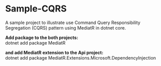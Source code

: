 # Sample-CQRS
A sample project to illustrate use Command Query Responsibility Segregation (CQRS) pattern using MediatR in dotnet core.

<b>Add package to the both projects:</b>  
dotnet add package MediatR

<b>and add MediatR extension to the Api project:</b>  
dotnet add package MediatR.Extensions.Microsoft.DependencyInjection
